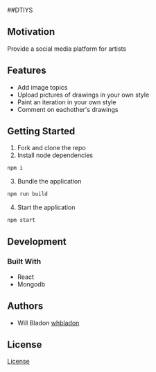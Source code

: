 
##DTIYS



## Motivation
Provide a social media platform for artists

## Features
* Add image topics
* Upload pictures of drawings in your own style
* Paint an iteration in your own style
* Comment on eachother's drawings

## Getting Started

1. Fork and clone the repo
2. Install node dependencies
```bash
npm i
```
3. Bundle the application
```js
npm run build
```
4. Start the application

```bash
npm start
```

## Development
### Built With
* React
* Mongodb


## Authors
* Will Bladon [whbladon](https://github.com/whbladon)

## License
[License](https://github.com/oslabs-beta/socketcast/LICENSE)
